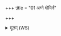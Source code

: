 +++
title = "01 अग्ने गोभिर्न"

+++
<details><summary>मूलम् (WS)</summary>

अग्ने गोभिर्न आ गहीन्दो रय्या सचस्व नः । l तु. शौ.सं. ७.१७  
इन्द्रो धर्ता गृहेषु नः ॥ १ ॥
</details>